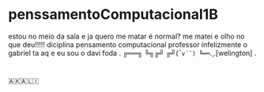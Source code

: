 # penssamentoComputacional1B
estou no meio da sala e ja quero me matar é normal? me matei e olho no que deu!!!!!
diciplina pensamento computacional 
professor infelizmente o gabriel ta aq e eu sou o davi foda
.
╔══╗
╚╗╔╝
╔╝(¯`v´¯)
╚══`.¸.[welington]
.

 # 
🇦​​​​​🇰​​​​​🇦​​​​​🇱​​​​​🇮​​​​​
